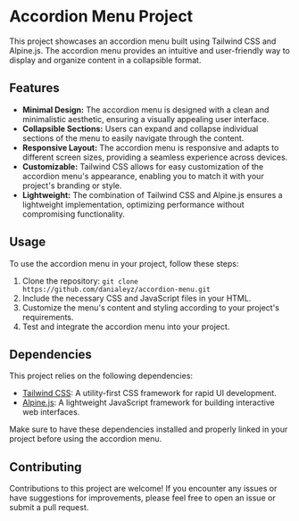 # Accordion Menu Project

This project showcases an accordion menu built using Tailwind CSS and Alpine.js. The accordion menu provides an intuitive and user-friendly way to display and organize content in a collapsible format.

## Features

- **Minimal Design:** The accordion menu is designed with a clean and minimalistic aesthetic, ensuring a visually appealing user interface.
- **Collapsible Sections:** Users can expand and collapse individual sections of the menu to easily navigate through the content.
- **Responsive Layout:** The accordion menu is responsive and adapts to different screen sizes, providing a seamless experience across devices.
- **Customizable:** Tailwind CSS allows for easy customization of the accordion menu's appearance, enabling you to match it with your project's branding or style.
- **Lightweight:** The combination of Tailwind CSS and Alpine.js ensures a lightweight implementation, optimizing performance without compromising functionality.

## Usage

To use the accordion menu in your project, follow these steps:

1. Clone the repository: `git clone https://github.com/danialeyz/accordion-menu.git`
2. Include the necessary CSS and JavaScript files in your HTML.
3. Customize the menu's content and styling according to your project's requirements.
4. Test and integrate the accordion menu into your project.

## Dependencies

This project relies on the following dependencies:

- [Tailwind CSS](https://tailwindcss.com/): A utility-first CSS framework for rapid UI development.
- [Alpine.js](https://github.com/alpinejs/alpine): A lightweight JavaScript framework for building interactive web interfaces.

Make sure to have these dependencies installed and properly linked in your project before using the accordion menu.

## Contributing

Contributions to this project are welcome! If you encounter any issues or have suggestions for improvements, please feel free to open an issue or submit a pull request.
